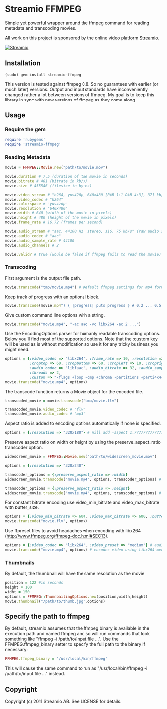 Streamio FFMPEG
===============

Simple yet powerful wrapper around the ffmpeg command for reading metadata and transcoding movies.

All work on this project is sponsored by the online video platform [Streamio](http://streamio.com).

[![Streamio](http://d253c4ja9jigvu.cloudfront.net/assets/small-logo.png)](http://streamio.com)

Installation
------------

    (sudo) gem install streamio-ffmpeg

This version is tested against ffmpeg 0.8. So no guarantees with earlier (or much later) versions. Output and input standards have inconveniently changed rather a lot between versions of ffmpeg. My goal is to keep this library in sync with new versions of ffmpeg as they come along.

Usage
-----

### Require the gem

``` ruby
require 'rubygems'
require 'streamio-ffmpeg'
```

### Reading Metadata

``` ruby
movie = FFMPEG::Movie.new("path/to/movie.mov")

movie.duration # 7.5 (duration of the movie in seconds)
movie.bitrate # 481 (bitrate in kb/s)
movie.size # 455546 (filesize in bytes)

movie.video_stream # "h264, yuv420p, 640x480 [PAR 1:1 DAR 4:3], 371 kb/s, 16.75 fps, 15 tbr, 600 tbn, 1200 tbc" (raw video stream info)
movie.video_codec # "h264"
movie.colorspace # "yuv420p"
movie.resolution # "640x480"
movie.width # 640 (width of the movie in pixels)
movie.height # 480 (height of the movie in pixels)
movie.frame_rate # 16.72 (frames per second)

movie.audio_stream # "aac, 44100 Hz, stereo, s16, 75 kb/s" (raw audio stream info)
movie.audio_codec # "aac"
movie.audio_sample_rate # 44100
movie.audio_channels # 2

movie.valid? # true (would be false if ffmpeg fails to read the movie)
```

### Transcoding

First argument is the output file path.

``` ruby
movie.transcode("tmp/movie.mp4") # Default ffmpeg settings for mp4 format
```

Keep track of progress with an optional block.

``` ruby
movie.transcode(movie.mp4") { |progress| puts progress } # 0.2 ... 0.5 ... 1.0
```

Give custom command line options with a string.

``` ruby
movie.transcode("movie.mp4", "-ac aac -vc libx264 -ac 2 ...")
```

Use the EncodingOptions parser for humanly readable transcoding options. Below you'll find most of the supported options. Note that the :custom key will be used as is without modification so use it for any tricky business you might need.

``` ruby
options = {:video_codec => "libx264", :frame_rate => 10, :resolution => "320x240", :video_bitrate => 300, :video_bitrate_tolerance => 100,
           :croptop => 60, :cropbottom => 60, :cropleft => 10, :cropright => 10, :aspect => 1.333333, :keyframe_interval => 90,
           :audio_codec => "libfaac", :audio_bitrate => 32, :audio_sample_rate => 22050, :audio_channels => 1,
           :threads => 2,
           :custom => "-flags +loop -cmp +chroma -partitions +parti4x4+partp8x8 -flags2 +mixed_refs -me_method umh -subq 6 -refs 6 -rc_eq 'blurCplx^(1-qComp)' -coder 0 -me_range 16 -g 250 -keyint_min 25 -sc_threshold 40 -i_qfactor 0.71 -qcomp 0.6 -qmin 10 -qmax 51 -qdiff 4 -level 21"}
movie.transcode("movie.mp4", options)
```

The transcode function returns a Movie object for the encoded file.

``` ruby
transcoded_movie = movie.transcode("tmp/movie.flv")

transcoded_movie.video_codec # "flv"
transcoded_movie.audio_codec # "mp3"
```

Aspect ratio is added to encoding options automatically if none is specified.

``` ruby
options = {:resolution => "320x180"} # Will add -aspect 1.77777777777778 to ffmpeg
```

Preserve aspect ratio on width or height by using the preserve_aspect_ratio transcoder option.

``` ruby
widescreen_movie = FFMPEG::Movie.new("path/to/widescreen_movie.mov")

options = {:resolution => "320x240"}

transcoder_options = {:preserve_aspect_ratio => :width}
widescreen_movie.transcode("movie.mp4", options, transcoder_options) # Output resolution will be 320x180

transcoder_options = {:preserve_aspect_ratio => :height}
widescreen_movie.transcode("movie.mp4", options, transcoder_options) # Output resolution will be 426x240
```

For constant bitrate encoding use video_min_bitrate and video_max_bitrate with buffer_size.

``` ruby
options = {:video_min_bitrate => 600, :video_max_bitrate => 600, :buffer_size => 2000}
movie.transcode("movie.flv", options)
```

Use ffpreset files to avoid headaches when encoding with libx264 (http://www.ffmpeg.org/ffmpeg-doc.html#SEC13).

``` ruby
options = {:video_codec => "libx264", :video_preset => "medium"} # audio_preset and file_preset also availible
movie.transcode("movie.mp4", options) # encodes video using libx264-medium.ffpreset
```
### Thumbnails

By default, the thumbnail will have the same resolution as the movie

``` ruby
position = 122 #in seconds
height = 100
widht = 150
options = FFMPEG::ThumnbailingOptions.new(position,width,height)
movie.thumbnail("/path/to/thumb.jpg",options)
```

Specify the path to ffmpeg
--------------------------

By default, streamio assumes that the ffmpeg binary is available in the execution path and named ffmpeg and so will run commands that look something like "ffmpeg -i /path/to/input.file ...". Use the FFMPEG.ffmpeg_binary setter to specify the full path to the binary if necessary:

``` ruby
FFMPEG.ffmpeg_binary = '/usr/local/bin/ffmpeg'
```

This will cause the same command to run as "/usr/local/bin/ffmpeg -i /path/to/input.file ..." instead.

Copyright
---------

Copyright (c) 2011 Streamio AB. See LICENSE for details.
